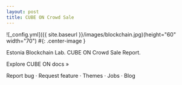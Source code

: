```yaml
---
layout: post
title: CUBE ON Crowd Sale
---
```



![_config.yml]({{ site.baseurl }}/images/blockchain.jpg)(height="60" width="70")
#{: .center-image }

Estonia Blockchain Lab.
CUBE ON Crowd Sale Report.
 
Explore CUBE ON docs »

Report bug · Request feature · Themes · Jobs · Blog
